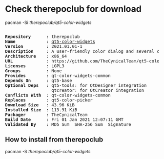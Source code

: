 # Check therepoclub for download

pacman -Si *therepoclub/qt5-color-widgets*

<div class="highlight"><pre class="highlight"><text>
<b>Repository</b>      : therepoclub
<b>Name</b>            : <a href="../../x86_64/qt5-color-widgets-2021.01.01-1-x86_64.pkg.tar.zst">qt5-color-widgets</a>
<b>Version</b>         : 2021.01.01-1
<b>Description</b>     : A user-friendly color dialog and several color-related widgets for Qt
<b>Architecture</b>    : x86_64
<b>URL</b>             : https://github.com/TheCynicalTeam/qt5-color-widgets
<b>Licenses</b>        : LGPL3
<b>Groups</b>          : None
<b>Provides</b>        : qt-color-widgets-common
<b>Depends On</b>      : qt5-base
<b>Optional Deps</b>   : qt5-tools: for QtDesigner integration
                  qtcreator: for QtCreator integration
<b>Conflicts With</b>  : qt-color-widgets-common
<b>Replaces</b>        : qt5-color-picker
<b>Download Size</b>   : 43.96 KiB
<b>Installed Size</b>  : 113.91 KiB
<b>Packager</b>        : TheCynicalTeam <wayne6324@gmail.com>
<b>Build Date</b>      : Fri 01 Jan 2021 12:07:11 GMT
<b>Validated By</b>    : MD5 Sum  SHA-256 Sum  Signature
</text></pre></div>

## How to install from therepoclub

pacman -S *therepoclub/qt5-color-widgets*
